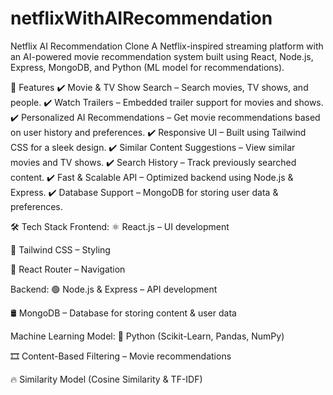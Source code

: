 # netflixWithAIRecommendation

Netflix AI Recommendation Clone
A Netflix-inspired streaming platform with an AI-powered movie recommendation system built using React, Node.js, Express, MongoDB, and Python (ML model for recommendations).

🚀 Features
✔️ Movie & TV Show Search – Search movies, TV shows, and people.
✔️ Watch Trailers – Embedded trailer support for movies and shows.
✔️ Personalized AI Recommendations – Get movie recommendations based on user history and preferences.
✔️ Responsive UI – Built using Tailwind CSS for a sleek design.
✔️ Similar Content Suggestions – View similar movies and TV shows.
✔️ Search History – Track previously searched content.
✔️ Fast & Scalable API – Optimized backend using Node.js & Express.
✔️ Database Support – MongoDB for storing user data & preferences.

🛠️ Tech Stack
Frontend:
⚛ React.js – UI development

🎨 Tailwind CSS – Styling

🔗 React Router – Navigation

Backend:
🟢 Node.js & Express – API development

🛢️ MongoDB – Database for storing content & user data

Machine Learning Model:
🤖 Python (Scikit-Learn, Pandas, NumPy)

🎞 Content-Based Filtering – Movie recommendations

🔥 Similarity Model (Cosine Similarity & TF-IDF)

